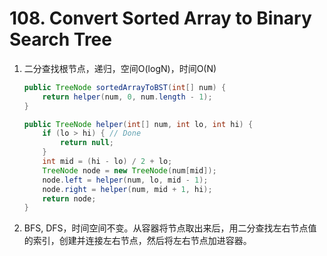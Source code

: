 # 108. Convert Sorted Array to Binary Search Tree

1. 二分查找根节点，递归，空间O(logN)，时间O(N)

   ```java
   public TreeNode sortedArrayToBST(int[] num) {
       return helper(num, 0, num.length - 1);
   }
   
   public TreeNode helper(int[] num, int lo, int hi) {
       if (lo > hi) { // Done
           return null;
       }
       int mid = (hi - lo) / 2 + lo;
       TreeNode node = new TreeNode(num[mid]);
       node.left = helper(num, lo, mid - 1);
       node.right = helper(num, mid + 1, hi);
       return node;
   }
   ```

   

2. BFS, DFS，时间空间不变。从容器将节点取出来后，用二分查找左右节点值的索引，创建并连接左右节点，然后将左右节点加进容器。

   